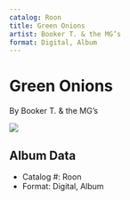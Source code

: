 ```yaml
---
catalog: Roon
title: Green Onions
artist: Booker T. & the MG’s
format: Digital, Album
---
```


# Green Onions

By Booker T. & the MG’s

![](../../assets/albumcovers/Booker_T_and_the_MG’s-Green_Onions.png)

## Album Data

- Catalog #: Roon
- Format: Digital, Album

